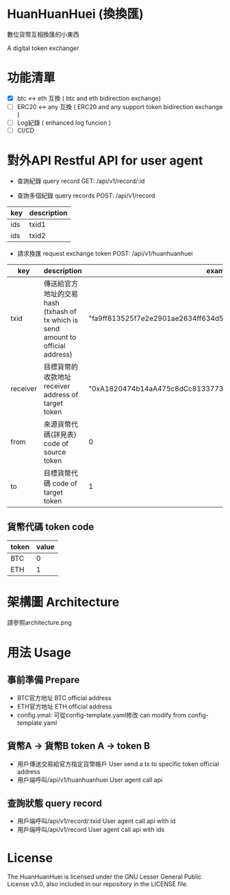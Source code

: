 # HuanHuanHuei (換換匯)

數位貨幣互相換匯的小東西

A digital token exchanger

# 功能清單
* [x]  btc <-> eth 互換 ( btc and eth bidirection exchange)
* [ ]  ERC20 <-> any 互換 ( ERC20 and any support token bidirection exchange )
* [ ]  Log紀錄 ( enhanced log funcion )
* [ ]  CI/CD

# 對外API Restful API for user agent

* 查詢紀錄 query record GET: /api/v1/record/:id 

* 查詢多個紀錄 query records POST: /api/v1/record 

| key | description |
| ------ | ------ |
| ids | txid1 |
| ids | txid2 | 

* 請求換匯 request exchange token POST: /api/v1/huanhuanhuei

| key | description | example |
| ------ | ------ | ------ | 
| txid | 傳送給官方地址的交易hash (txhash of tx which is send amount to official address) | "fa9ff813525f7e2e2901ae2634ff634d5c7aff3f6399347f564f6b554b1344d8" |
| receiver | 目標貨幣的收款地址 receiver address of target token| "0xA1820474b14aA475c8dCc8133773243DD4c98722"
| from | 來源貨幣代碼(詳見表) code of source token | 0 |
| to | 目標貨幣代碼 code of target token | 1 |

## 貨幣代碼 token code
| token | value | 
| ------ | ------ | 
| BTC | 0 | 
| ETH | 1 | 

# 架構圖 Architecture

請參照architecture.png

# 用法 Usage

## 事前準備 Prepare
- BTC官方地址 BTC official address
- ETH官方地址 ETH official address
- config.ymal: 可從config-template.yaml修改 can modify from config-template.yaml

## 貨幣A -> 貨幣B token A -> token B
- 用戶傳送交易給官方指定貨幣帳戶 User send a tx to specific token official address
- 用戶端呼叫/api/v1/huanhuanhuei  User agent call api

## 查詢狀態 query record
- 用戶端呼叫/api/v1/record/:txid  User agent call api with id
- 用戶端呼叫/api/v1/record  User agent call api with ids

# License
The HuanHuanHuei is licensed under the GNU Lesser General Public License v3.0, also included in our repository in the LICENSE file.
